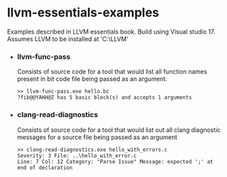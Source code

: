 # llvm-essentials-examples
Examples described in LLVM essentials book.
Build using Visual studio 17. Assumes LLVM to be installed at 'C:\LLVM\'

 - ### llvm-func-pass
    Consists of source code for a tool that would list all function names present in bit code file being passed as an argument.
    ```
    >> llvm-func-pass.exe hello.bc
    ?fib@@YAHH@Z has 5 basic block(s) and accepts 1 arguments
    ```

- ### clang-read-diagnostics
    Consists of source code for a tool that would  list out all clang diagnostic messages for a source file being passed as an argument
    ```
    >> clang-read-diagnostics.exe hello_with_errors.c
    Severity: 3 File: ..\hello_with_error.c
    Line: 7 Col: 12 Category: "Parse Issue" Message: expected ';' at end of declaration
    ```
